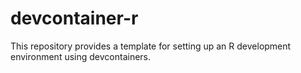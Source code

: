 # devcontainer-r

This repository provides a template for setting up an R development environment using devcontainers.
